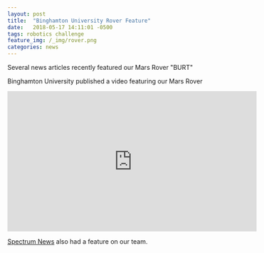 ```yaml
---
layout: post
title:  "Binghamton University Rover Feature"
date:   2018-05-17 14:11:01 -0500
tags: robotics challenge
feature_img: /_img/rover.png
categories: news
---
```

Several news articles recently featured our Mars Rover "BURT"

<!-- excerpt-end -->
Binghamton University published a video featuring our Mars Rover
<iframe width="560" height="315" src="https://www.youtube.com/embed/OG2JD2GGkMo" title="YouTube video player" frameborder="0" allow="accelerometer; autoplay; clipboard-write; encrypted-media; gyroscope; picture-in-picture" allowfullscreen></iframe>

[Spectrum News](https://spectrumlocalnews.com/tx/austin/news/2018/03/01/binghamton-students-reaching-for-mars) also had a feature on our team. 